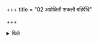 +++
title = "02 अप्रोक्षितौ शकलौ बहिर्वेदि"

+++

<details><summary>थिते</summary>

अप्रोक्षितौ शकलौ बहिर्वेदि निरस्यतो निरस्तौ शण्डामर्कौ सहामुनेति । निरस्तः शण्ड इति वाध्वर्युर्द्वेष्यं मनसा ध्यायन् । विरस्तो मर्क इति प्रतिप्रस्थाता २
</details>
